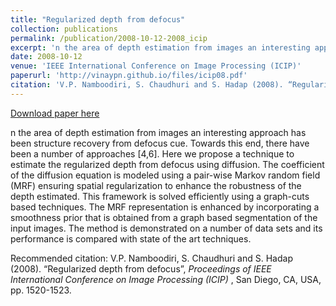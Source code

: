 ```yaml
---
title: "Regularized depth from defocus"
collection: publications
permalink: /publication/2008-10-12-2008_icip
excerpt: 'n the area of depth estimation from images an interesting approach has been structure recovery from defocus cue. Towards this end, there have been a number of approaches [4,6]. Here we propose a technique to estimate the regularized depth from defocus using diffusion. The coefficient of the diffusion equation is modeled using a pair-wise Markov random field (MRF) ensuring spatial regularization to enhance the robustness of the depth estimated. This framework is solved efficiently using a graph-cuts based techniques. The MRF representation is enhanced by incorporating a smoothness prior that is obtained from a graph based segmentation of the input images. The method is demonstrated on a number of data sets and its performance is compared with state of the art techniques.'
date: 2008-10-12
venue: 'IEEE International Conference on Image Processing (ICIP)'
paperurl: 'http://vinaypn.github.io/files/icip08.pdf'
citation: 'V.P. Namboodiri, S. Chaudhuri and S. Hadap (2008). “Regularized depth from defocus”, <i> Proceedings of IEEE International Conference on Image Processing  (ICIP) </i>, San Diego, CA, USA, pp. 1520-1523.'
---
```


<a href='http://vinaypn.github.io/files/icip08.pdf'>Download paper here</a>

n the area of depth estimation from images an interesting approach has been structure recovery from defocus cue. Towards this end, there have been a number of approaches [4,6]. Here we propose a technique to estimate the regularized depth from defocus using diffusion. The coefficient of the diffusion equation is modeled using a pair-wise Markov random field (MRF) ensuring spatial regularization to enhance the robustness of the depth estimated. This framework is solved efficiently using a graph-cuts based techniques. The MRF representation is enhanced by incorporating a smoothness prior that is obtained from a graph based segmentation of the input images. The method is demonstrated on a number of data sets and its performance is compared with state of the art techniques.

Recommended citation: V.P. Namboodiri, S. Chaudhuri and S. Hadap (2008). “Regularized depth from defocus”, <i> Proceedings of IEEE International Conference on Image Processing  (ICIP) </i>, San Diego, CA, USA, pp. 1520-1523.